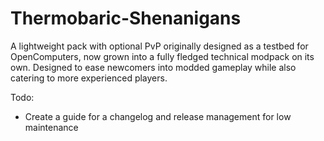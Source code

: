 # Thermobaric-Shenanigans
A lightweight pack with optional PvP originally designed as a testbed for OpenComputers, now grown into a fully fledged technical modpack on its own. Designed to ease newcomers into modded gameplay while also catering to more experienced players.

Todo:
- Create a guide for a changelog and release management for low maintenance
